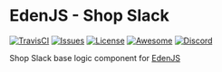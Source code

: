 # EdenJS - Shop Slack
[![TravisCI](https://travis-ci.com/eden-js/shop-slack.svg?branch=master)](https://travis-ci.com/eden-js/shop-slack)
[![Issues](https://img.shields.io/github/issues/eden-js/shop-slack.svg)](https://github.com/eden-js/shop-slack/issues)
[![License](https://img.shields.io/badge/license-MIT-blue.svg)](https://github.com/eden-js/shop-slack)
[![Awesome](https://img.shields.io/badge/awesome-true-green.svg)](https://github.com/eden-js/shop-slack)
[![Discord](https://img.shields.io/discord/583845970433933312.svg)](https://discord.gg/5u3f3up)

Shop Slack base logic component for [EdenJS](https://github.com/edenjs-cli)